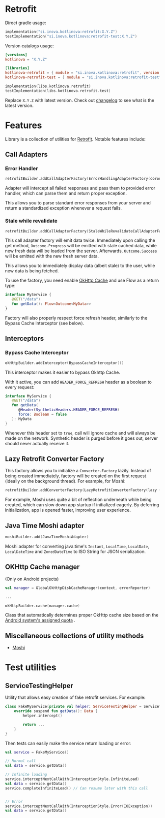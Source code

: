 # Retrofit

Direct gradle usage:

```kotlin
implementation("si.inova.kotlinova:retrofit:X.Y.Z")
testImplementation("si.inova.kotlinova:retrofit-test:X.Y.Z")
```

Version catalogs usage:

```toml
[versions]
kotlinova = "X.Y.Z"
```

```toml
[libraries]
kotlinova-retrofit = { module = "si.inova.kotlinova:retrofit", version.ref = "kotlinova" }
kotlinova-retrofit-test = { module = "si.inova.kotlinova:retrofit-test", version.ref = "kotlinova" }
```

```kotlin
implementation(libs.kotlinova.retrofit)
testImplementation(libs.kotlinova.retrofit.test)
```

Replace `X.Y.Z` with latest version. Check out [changelog](../CHANGELOG.MD) to see what is the latest version.

# Features

Library is a collection of utilities for [Retrofit](https://square.github.io/retrofit/). Notable features include:

## Call Adapters

### Error Handler

```kotlin
retrofitBuilder.addCallAdapterFactory(ErrorHandlingAdapterFactory(coroutineScope, errorHandler))
```

Adapter will intercept all failed responses and pass them to provided error handler, which can parse them and
return proper exception.

This allows you to parse standard error responses from your server and return a standardized exception whenever
a request fails.

### Stale while revalidate

```kotlin
retrofitBuilder.addCallAdapterFactory(StaleWhileRevalidateCallAdapterFactory(coroutineScope, errorReporter))
```

This call adapter factory will emit data twice. Immediately upon calling the get method, `Outcome.Progress` will be emitted with
stale cached data,
while new fresh data will be loaded from the server. Afterwards, `Outcome.Success` will be emitted with the
new fresh server data.

This allows you to immediately display data (albeit stale) to the user, while new data is being fetched.

To use the factory, you need enable [OkHttp Cache](https://square.github.io/okhttp/features/caching/) and
use Flow as a return type:

```kotlin
interface MyService {
   @GET("/data")
   fun getData(): Flow<Outcome<MyData>>
}
```

Factory will also properly respect force refresh header, similarly to the Bypass Cache Interceptor (see below).

## Interceptors

### Bypass Cache Interceptor

```kotlin
okHttpBuilder.addInterceptor(BypassCacheInterceptor())
```

This interceptor makes it easier to bypass Okhttp Cache.

With it active, you can add `HEADER_FORCE_REFRESH` header as a boolean to every request:

```kotlin
interface MyService {
   @GET("/data")
   fun getData(
      @Header(SyntheticHeaders.HEADER_FORCE_REFRESH)
      force: Boolean = false
   ): MyData
}
```

Whenever this header set to `true`, call will ignore cache and will always be made on the network. Synthetic
header is purged before it goes out, server should never actually receive it.

## Lazy Retrofit Converter Factory

This factory allows you to initialize a `Converter.Factory` lazily. Instead of being created immediately,
factory will be created on the first request (ideally on the background thread). For example, for Moshi:

```kotlin
retrofitBuilder.addConverterFactory(LazyRetrofitConverterFactory(lazy { MoshiConverterFactory.create(moshi) }))
```

For example, Moshi uses quite a bit of reflection underneath while being created, which can slow down app startup
if initialized eagerly. By deferring initialization, app is opened faster, improving user experience.

## Java Time Moshi adapter

```kotlin
moshiBuilder.add(JavaTimeMoshiAdapter)
```

Moshi adapter for converting java.time's `Instant`, `LocalTime`, `LocalDate`, `LocalDateTime` and `ZonedDateTime` to ISO String
for JSON serialization.

## OKHttp Cache manager

(Only on Android projects)

```kotlin
val manager = GlobalOkHttpDiskCacheManager(context, errorReporter)

...

okHttpBuilder.cache(manager.cache)
```

Class that automatically determines proper OkHttp cache size based on the
[Android system's assigned quota](https://developer.android.com/reference/android/os/storage/StorageManager#getCacheQuotaBytes(java.util.UUID))
.

## Miscellaneous collections of utility methods

* [Moshi](src/jvmMain/kotlin/si/inova/kotlinova/retrofit/moshi/Moshi.kt)

# Test utilities

## ServiceTestingHelper

Utility that allows easy creation of fake retrofit services. For example:

```kotlin
class FakeMyService(private val helper: ServiceTestingHelper = ServiceTestingHelper()) : MyService, FakeService by helper {
    override suspend fun getData(): Data {
        helper.intercept()

        return ...
    }
}
```

Then tests can easily make the service return loading or error:

```kotlin
val service = FakeMyService()

// Normal call
val data = service.getData()

// Infinite loading
service.interceptNextCallWith(InterceptionStyle.InfiniteLoad)
val data = service.getData()
service.completeInfiniteLoad() // Can resume later with this call


// Error
service.interceptNextCallWith(InterceptionStyle.Error(IOException))
val data = service.getData()
```
